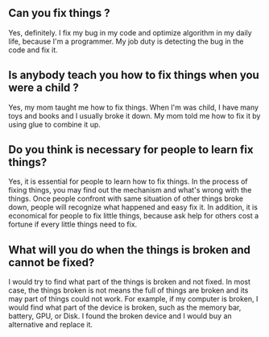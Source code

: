 ## Can you fix things ?
Yes, definitely. I fix my bug in my code and optimize algorithm in my daily life, because I'm a programmer. My job duty is detecting the bug in the code and fix it.

## Is anybody teach you how to fix things when you were a child ?
Yes, my mom taught me how to fix things. When I'm was child, I have many toys and books and I usually broke it down.  My mom told me how to fix it by using glue to combine it up.

## Do you think is necessary for people to learn fix things?
Yes, it is essential for people to learn how to fix things. In the process of fixing things, you may find out the mechanism and what's wrong with the things. Once people confront with same situation of other things broke down, people will recognize what happened and easy fix it.  In addition, it is economical for people to fix little things, because ask help for others cost a fortune if every little things need to fix.

##  What will you do when the things is broken and cannot be fixed?
I would try to find what part of the things is broken and not fixed.  In most case, the things broken is not means the full of things are broken and its may part of things could not work. For example, if my computer is broken, I would find what part of the device is broken, such as the memory bar, battery, GPU, or Disk. I found the broken device and I would buy an alternative and replace it.

